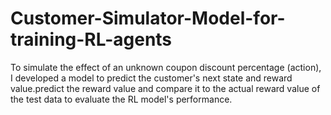 # Customer-Simulator-Model-for-training-RL-agents
To simulate the effect of an unknown coupon discount percentage (action), I developed a model to predict the customer's next state and reward value.predict the reward value and compare it to the actual reward value of the test data to evaluate the RL model's performance.
